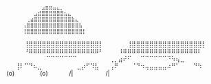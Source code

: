         ⠀⠀⠀⠀⠀⠀⣠⣶⣶⣤⣄⡀⠀⠀⠀⠀⠀⠀⠀⠀⠀⠀⠀
        ⠀⠀⠀⠀⣠⣾⣿⣿⣿⣿⣿⣿⣦⣄⠀⠀⠀⠀⠀⠀⠀⠀⠀
        ⠀⠀⢀⣴⣿⣿⣿⣿⣿⣿⣿⣿⣿⣿⣷⣄⠀⠀⠀⠀⠀
        ⠀⢠⣿⣿⣿⣿⣿⣿⣿⣿⣿⣿⣿⣿⣿⣿⣧⠀⠀⠀
        ⠀⢸⣿⣿⣿⣿⣿⣿⣿⣿⣿⣿⣿⣿⣿⣿⣿⡇
⠀⠀⠀⠀⢸⣿⣿⣿⣿⣿⣿⣿⣿⣿⣿⣿⣿⣿⣿⣿⣿⡇⠀
⠀⠀⠀⠀⢸⣿⣿⣿⣿⣿⣿⣿⣿⣿⣿⣿⣿⣿⣿⣿⣿⡇
⠀⠀⠀⠀⠘⠿⠿⠿⠿⠿⠿⠿⠿⠿⠿⠿⠿⠿⠿⠿⠿⠃
⠀⠀⠀⠸⠿⠿⠿⠿⠿⠿⠿⠿⠿⠿⠿⠿⠿⠿⠿⠿⠿⠇
⠀⠀⠀⠀⠀⠀⠀⠀⠀⠉⠉⠉⠉⠉⠉⠉⠀⠀⠀⠀⠀
⠀⠀⢀⡀⣴⠞⠋⠀⠀⠉⠉⠉⠉⠉⠉⠙⠳⢦⣀⠀⠀⠀⠀
⠀⠀⢸⠇⠉⠙⠦⣀⠀⠀⠀⠀⠀⠀⠀⠀⣀⡴⠋⠹⣧⠀
⠀⢠⠟⠀⠀⠀⠈⠙⠲⢤⣤⣤⣤⣤⠴⠛⠁⠀⠀⠀⠙⠳
  ⠀⠀⠀⠀  (o)   ⠀⠀⠀⠀   ⠀(o)
  ⠀⠀⠀⠀ /|  ⠀⠀⠀⠀⠀⠀⠀/| 
